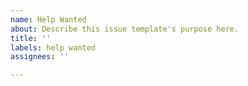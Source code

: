 ```yaml
---
name: Help Wanted
about: Describe this issue template's purpose here.
title: ''
labels: help wanted
assignees: ''

---
```



